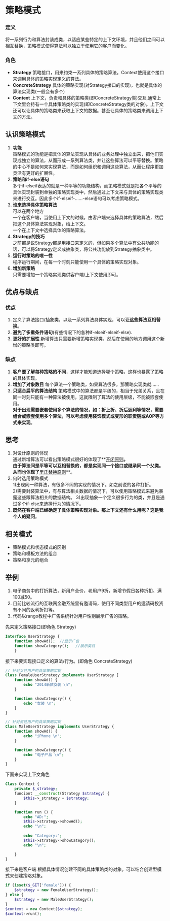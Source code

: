 # 策略模式
### 定义
将一系列行为和算法封装成类，以适应某些特定的上下文环境，并且他们之间可以相互替换，策略模式使得算法可以独立于使用它的客户而变化。

### 角色
* **Strategy** 策略接口，用来约束一系列具体的策略算法。Context使用这个接口来调用具体的策略实现定义的算法。
* **ConcreteStrategy** 具体的策略实现(对Strategy接口的实现)，也就是具体的算法实现类(一般会有多个)
* **Context** 上下文，负责和具体的策略类(即ConcreteStrategy类)交互,通常上下文里会持有一个具体策略类的实现(即ConcreteStrategy类的对象)。上下文还可以让具体的策略类来获取上下文的数据。甚至让具体的策略类来调用上下文的方法。

## 认识策略模式
1. **功能**  
策略模式的功能是把具体的算法实现从具体的业务处理中独立出来，把他们实现成独立的算法，从而形成一系列算法类，并让这些算法可以平等替换。策略的中心不是如何来实现算法，而是如何组织和调用这些算法，从而让程序更加灵活有更好的扩展性。
2. **策略和if-else语句**  
多个if-elseif表达的就是一种平等的功能结构，而策略模式就是把各个平等的具体实现封装到单独的策略实现类中，然后通过上下文来与具体的策略实现类来进行交互。因此多个if-elseif-……-else语句可以考虑策略模式。
3. **谁来选择具体策略算法**  
可以在两个地方  
一个在客户端，当使用上下文的时候，由客户端来选择具体的策略算法，然后把这个具体算法实现对象，给上下文。  
一个在上下文中选择具体的策略算法。
4. **Strategy的技巧**  
之前都是说Strategy都是用接口来定义的，但如果多个算法中有公共功能的话，可以将Strategy定义成抽象类，将公共功能放到Strategy抽象类中。
5. **运行时策略的唯一性**  
程序运行期间，在每一个时刻只能使用一个具体的策略实现对象。
6. **增加新策略**  
只需要增加一个策略实现类供客户端/上下文使用即可。

## 优点与缺点
### 优点
1. 定义了算法接口/抽象类，以及一系列算法具体实现，可以**让这些算法互相替换**。
2. **避免了多重条件语句**(有些情况下的各种if-elseif-elseif-else).
3. **更好的扩展性** 新增算法只需要新增策略实现类，然后在使用的地方调用这个新增的策略类即可。

### 缺点
1. **客户要了解每种策略的不同**，这样才能知道选择哪个策略，这样也暴露了策略的具体实现。
2. **增加了对象数目** 每个算法一个策略类，如果算法很多，那策略实现类就……
3. **只适合扁平的算法结构** 策略模式中的算法都是平级的，相当于兄弟关系，且在同一时刻只能有一种算法被使用，这就限制了算法的使用层级，不能被嵌套使用。  
**对于出现需要嵌套使用多个算法的情况，如：折上折、折后返利等情况，需要组合或嵌套使用多个算法，可以考虑使用装饰模式或变形的职责链或AOP等方式来实现**。

## 思考
1. 对设计原则的体现  
通过新增算法可以看出策略模式很好的体现了**[开闭原则](https://github.com/reallovelei/Design-patterns/blob/master/principle/%E5%BC%80%E9%97%AD%E5%8E%9F%E5%88%99.md)**。  
由于算法间是平等可以互相替换的，都是实现同一个接口或继承同一个父类。从而也体现了**[里氏替换原则](https://github.com/reallovelei/Design-patterns/blob/master/principle/%E9%87%8C%E6%B0%8F%E6%9B%BF%E6%8D%A2%E5%8E%9F%E5%88%99.md)**。
2. 何时选用策略模式  
1)出现同一种算法，有很多不同的实现的情况下。如之前说的各种打折。  
2)需要封装算法中，有与算法相关数据的情况下，可以使用策略模式来避免暴露这些跟算法相关的数据结构。
3)出现抽象一个定义很多行为的类，并且是通过多个if-else来选择行为的情况下。
3. **既然在客户端已经确定了具体策略实现对象。那上下文还有什么用呢？这是我个人的疑问**。


## 相关模式
* 策略模式和状态模式的区别
* 策略和模板方法的组合
* 策略和享元的组合

## 举例
1. 电子商务中的打折算法，新用户全价，老用户9折，新增节假日各种折扣、满100减50。
2. 目前比较流行的互联网金融系统里有邀请码，使用不同类型用户的邀请码投资有不同的返利折扣等。
3. 代码以rango教程中广告系统针对用户性别展示广告的策略。

先来定义策略接口(即角色 Strategy)
```php
Interface UserStrategy {
    function showAd();  //显示广告
    function showCategory();   //展示类目
    }
```
接下来要实现接口定义的算法/行为。(即角色 ConcreteStrategy)
```php
// 针对女性用户的具体策略实现
Class FemaleUserStrategy implements UserStrategy {
    function showAd() {
        echo "2014新款女装 \n";
    }

    function showCategory() {
        echo "女装 \n";
    }
}

// 针对男性用户的具体策略实现
Class MaleUserStrategy implements UserStrategy {
    function showAd() {
        echo "iPhone \n";
    }

    function showCategory() {
        echo "电子产品 \n";
    }
}
```

下面来实现上下文角色
```php
Class Context {
    private $_strategy;
    funciont __construct(Strategy $strategy) {
        $this->_strategy = $strategy;
    }

    function run () {
        echo "AD:";
        $this->strategy->showAd();
        echo "\n";
        
        echo "Category:";
        $this->strategy->showCategory();
        echo "\n";

    }
}

```
接下来是客户端 根据具体情况创建不同的具体策略类的对象。可以结合创建型模式来创建策略对象。
```php
if (isset($_GET['female'])) {
    $strategy = new FemaleUserStrategy();
} else {
    $strategy = new MaleUserStrategy();
}
$context = new Context($strategy);
$context->run();
```
